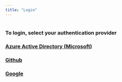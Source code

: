 ```yaml
---
title: "Login"
---
```


# 

#

### To login, select your authentication provider

####

### [Azure Active Directory (Microsoft)](/.auth/login/aad)

### [Github](/.auth/login/github)

### [Google](/.auth/login/google)

